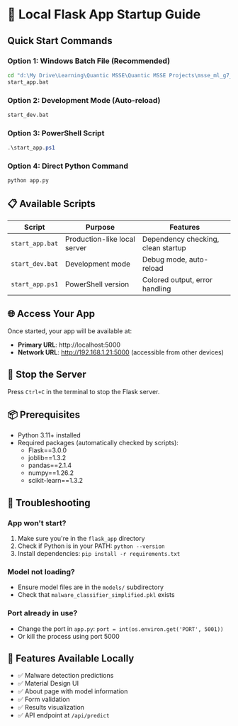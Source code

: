 # 🚀 Local Flask App Startup Guide

## Quick Start Commands

### Option 1: Windows Batch File (Recommended)
```cmd
cd "d:\My Drive\Learning\Quantic MSSE\Quantic MSSE Projects\msse_ml_g7_project\flask_app"
start_app.bat
```

### Option 2: Development Mode (Auto-reload)
```cmd
start_dev.bat
```

### Option 3: PowerShell Script
```powershell
.\start_app.ps1
```

### Option 4: Direct Python Command
```cmd
python app.py
```

## 📋 Available Scripts

| Script | Purpose | Features |
|--------|---------|----------|
| `start_app.bat` | Production-like local server | Dependency checking, clean startup |
| `start_dev.bat` | Development mode | Debug mode, auto-reload |
| `start_app.ps1` | PowerShell version | Colored output, error handling |

## 🌐 Access Your App

Once started, your app will be available at:
- **Primary URL**: http://localhost:5000
- **Network URL**: http://192.168.1.21:5000 (accessible from other devices)

## 🛑 Stop the Server

Press `Ctrl+C` in the terminal to stop the Flask server.

## 📦 Prerequisites

- Python 3.11+ installed
- Required packages (automatically checked by scripts):
  - Flask==3.0.0
  - joblib==1.3.2
  - pandas==2.1.4
  - numpy==1.26.2
  - scikit-learn==1.3.2

## 🔧 Troubleshooting

### App won't start?
1. Make sure you're in the `flask_app` directory
2. Check if Python is in your PATH: `python --version`
3. Install dependencies: `pip install -r requirements.txt`

### Model not loading?
- Ensure model files are in the `models/` subdirectory
- Check that `malware_classifier_simplified.pkl` exists

### Port already in use?
- Change the port in `app.py`: `port = int(os.environ.get('PORT', 5001))`
- Or kill the process using port 5000

## 🎯 Features Available Locally

- ✅ Malware detection predictions
- ✅ Material Design UI
- ✅ About page with model information
- ✅ Form validation
- ✅ Results visualization
- ✅ API endpoint at `/api/predict`